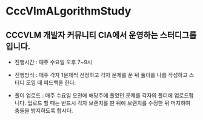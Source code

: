 CccVlmALgorithmStudy
=======================
CCCVLM 개발자 커뮤니티 CIA에서 운영하는 스터디그룹입니다.
------------
* 진행시간 : 매주 수요일 오후 7~9시
* 진행방식 : 매주 각자 1문제씩 선정하고 각자 문제를 푼 뒤 풀이를 나름 작성하고 스터디 모임 때 피드백을 한다. 

* 풀이 업로드 : 매주 수요일 오전에 해당주에 풀었던 문제를 각자의 폴더에 업로드합니다. 업로드 할 때는 반드시 각자 브랜치를 딴 뒤에 브랜치를 수정한 뒤 머지하여 충돌을 방지하도록 합시다.